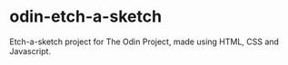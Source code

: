 # odin-etch-a-sketch
Etch-a-sketch project for The Odin Project, made using HTML, CSS and Javascript.
